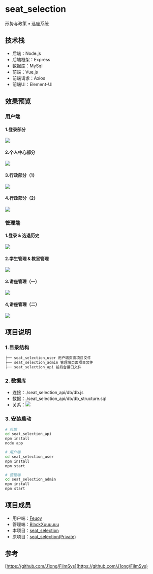 # seat_selection

形势与政策 ▪ 选座系统

## 技术栈

- 后端：Node.js
- 后端框架：Express
- 数据库：MySql
- 前端：Vue.js
- 前端请求：Axios
- 前端UI：Element-UI

## 效果预览

### 用户端

#### 1.登录部分

![](./doc/user1.PNG)
#### 2.个人中心部分

![](./doc/user2.PNG)
#### 3.行政部分（1）

![](./doc/user3.PNG)
#### 4.行政部分（2）

![](./doc/user4.PNG)

### 管理端

#### 1.登录 & 选退历史

![](./doc/admin1.PNG)
#### 2.学生管理 & 教室管理

![](./doc/admin2.PNG)
#### 3.讲座管理（一）

![](./doc/admin3.PNG)
#### 4,讲座管理（二）

![](./doc/admin4.PNG)

## 项目说明

### 1.目录结构

```bash
├── seat_selection_user 用户端页面项目文件
├── seat_selection_admin 管理端页面项目文件
├── seat_selection_api 前后台接口文件
```

### 2. 数据库

- 连接：./seat_selection_api/db/db.js
- 数据：./seat_selection_api/db/db_structure.sql
- 关系：![](./doc/db.PNG)

### 3. 安装启动

```bash
# 后端
cd seat_selection_api
npm install
node app

# 用户端
cd seat_selection_user
npm install
npm start

# 管理端
cd seat_selection_admin
npm install
npm start
```

## 项目成员

- 用户端：[Feuoy](https://github.com/Feuoy)
- 管理端：[BlackXuuuuuu](https://github.com/BlackXuuuuuu)
- 本项目：[seat_selection](https://github.com/Feuoy/seat_selection)
- 原项目：[seat_selection(Private)](https://github.com/BlackXuuuuuu/seat_selection)

## 参考

[https://github.com/J1ong/FilmSys](https://github.com/J1ong/FilmSys)

